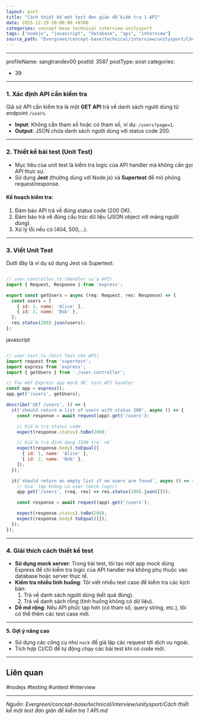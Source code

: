 ```yaml
---
layout: post
title: "Cách thiết kế một test đơn giản để kiểm tra 1 API"
date: 2025-12-29 10:00:00 +0700
categories: concept-base technical interview unitysport
tags: ["nodejs", "javascript", "database", "api", "interview"]
source_path: "Evergreen/concept-base/technical/interview/unitysport/Cách thiết kế một test đơn giản để kiểm tra 1 API.md"
---
```

---
profileName: sangtrandev00
postId: 3587
postType: post
categories:
  - 39
---
### **1. Xác định API cần kiểm tra**

Giả sử API cần kiểm tra là một **GET API** trả về danh sách người dùng từ endpoint `/users`.

- **Input**: Không cần tham số hoặc có tham số, ví dụ: `/users?page=1`.
- **Output**: JSON chứa danh sách người dùng với status code 200.

---

### **2. Thiết kế bài test (Unit Test)**

- Mục tiêu của unit test là kiểm tra logic của API handler mà không cần gọi API thực sự.
- Sử dụng **Jest** (thường dùng với Node.js) và **Supertest** để mô phỏng request/response.

#### **Kế hoạch kiểm tra:**

1. Đảm bảo API trả về đúng status code (200 OK).
2. Đảm bảo trả về đúng cấu trúc dữ liệu (JSON object với mảng người dùng).
3. Xử lý lỗi nếu có (404, 500,...).

---

### **3. Viết Unit Test**

Dưới đây là ví dụ sử dụng Jest và Supertest:

```js

// user.controller.ts (Handler của API)
import { Request, Response } from 'express';

export const getUsers = async (req: Request, res: Response) => {
  const users = [
    { id: 1, name: 'Alice' },
    { id: 2, name: 'Bob' },
  ];
  res.status(200).json(users);
};

```

javascript

```js

// user.test.ts (Unit Test cho API)
import request from 'supertest';
import express from 'express';
import { getUsers } from './user.controller';

// Tạo một Express app mock để test API handler
const app = express();
app.get('/users', getUsers);

describe('GET /users', () => {
  it('should return a list of users with status 200', async () => {
    const response = await request(app).get('/users');

    // Kiểm tra status code
    expect(response.status).toBe(200);

    // Kiểm tra định dạng JSON trả về
    expect(response.body).toEqual([
      { id: 1, name: 'Alice' },
      { id: 2, name: 'Bob' },
    ]);
  });

  it('should return an empty list if no users are found', async () => {
    // Giả lập không có user (mock logic)
    app.get('/users', (req, res) => res.status(200).json([]));

    const response = await request(app).get('/users');

    expect(response.status).toBe(200);
    expect(response.body).toEqual([]);
  });
});

```
---

### **4. Giải thích cách thiết kế test**

- **Sử dụng mock server**: Trong bài test, tôi tạo một app mock dùng Express để chỉ kiểm tra logic của API handler mà không phụ thuộc vào database hoặc server thực tế.
- **Kiểm tra nhiều tình huống**: Tôi viết nhiều test case để kiểm tra các kịch bản:
    1. Trả về danh sách người dùng (kết quả đúng).
    2. Trả về danh sách rỗng (tình huống không có dữ liệu).
- **Dễ mở rộng**: Nếu API phức tạp hơn (có tham số, query string, etc.), tôi có thể thêm các test case mới.

---

**5. Gợi ý nâng cao**

- Sử dụng các công cụ như `nock` để giả lập các request tới dịch vụ ngoài.
- Tích hợp CI/CD để tự động chạy các bài test khi có code mới.


---
## Liên quan

#nodejs #testing #unitest #interview

---
*Nguồn: Evergreen/concept-base/technical/interview/unitysport/Cách thiết kế một test đơn giản để kiểm tra 1 API.md*